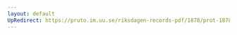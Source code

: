 ```yaml
---
layout: default
UpRedirect: https://pruto.im.uu.se/riksdagen-records-pdf/1878/prot-1878--fk--040/prot-1878--fk--040_034.pdf
---
```

